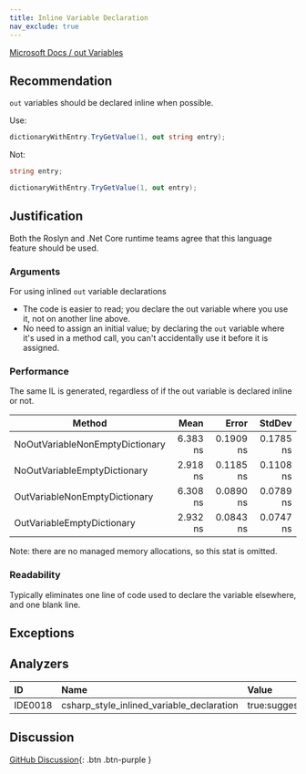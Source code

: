 ```yaml
---
title: Inline Variable Declaration
nav_exclude: true
---
```


[Microsoft Docs / out Variables](https://docs.microsoft.com/dotnet/csharp/whats-new/csharp-7#out-variables)

## Recommendation

`out` variables should be declared inline when possible.

Use:

```cs
dictionaryWithEntry.TryGetValue(1, out string entry);
```

Not:

```cs
string entry;

dictionaryWithEntry.TryGetValue(1, out entry);
```

## Justification

Both the Roslyn and .Net Core runtime teams agree that this language feature should be used.

### Arguments

For using inlined `out` variable declarations

- The code is easier to read; you declare the out variable where you use it, not on another line above.
- No need to assign an initial value; by declaring the `out` variable where it's used in a method call, you can't accidentally use it before it is assigned.

### Performance

The same IL is generated, regardless of if the out variable is declared inline or not.

|                          Method |     Mean |     Error |    StdDev |
|-------------------------------- |---------:|----------:|----------:|
| NoOutVariableNonEmptyDictionary | 6.383 ns | 0.1909 ns | 0.1785 ns |
|    NoOutVariableEmptyDictionary | 2.918 ns | 0.1185 ns | 0.1108 ns |
|   OutVariableNonEmptyDictionary | 6.308 ns | 0.0890 ns | 0.0789 ns |
|      OutVariableEmptyDictionary | 2.932 ns | 0.0843 ns | 0.0747 ns |

Note: there are no managed memory allocations, so this stat is omitted.

### Readability

Typically eliminates one line of code used to declare the variable elsewhere, and one blank line.

## Exceptions

## Analyzers

| ID | Name | Value
|:-|:-|:-|
| IDE0018 | csharp_style_inlined_variable_declaration | true:suggestion |

## Discussion

[GitHub Discussion](https://github.com/kmgallahan/Style-as-Code/issues/5){: .btn .btn-purple }
